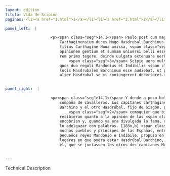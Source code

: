 ```yaml
---
layout: edition
titulo: Vida de Scipión
paginas: <li><a href="1.html">1</a></li><li><a href="2.html">2</a></li><li><a href="3.html">3</a></li><li><a href="4.html">4</a></li><li><a href="5.html">5</a></li><li><a href="6.html">6</a></li><li><a href="7.html">7</a></li><li><a href="8.html">8</a></li><li><a href="9.html">9</a></li><li><a href="10.html">10</a></li><li><a href="11.html">11</a></li><li><a href="12.html">12</a></li><li><a href="13.html">13</a></li><li><a href="14.html">14</a></li><li><a href="15.html">15</a></li><li><a href="16.html">16</a></li><li><a href="17.html">17</a></li><li><a href="18.html">18</a></li><li><a href="19.html">19</a></li><li><a href="20.html">20</a></li><li><a href="21.html">21</a></li><li><a href="22.html">22</a></li><li><a href="23.html">23</a></li><li><a href="24.html">24</a></li><li><a href="25.html">25</a></li><li><a href="26.html">26</a></li><li><a href="27.html">27</a></li><li><a href="28.html">28</a></li><li><a href="29.html">29</a></li><li><a href="30.html">30</a></li><li><a href="31.html">31</a></li><li><a href="32.html">32</a></li><li><a href="33.html">33</a></li><li><a href="34.html">34</a></li><li><a href="35.html">35</a></li><li><a href="36.html">36</a></li><li><a href="37.html">37</a></li><li><a href="38.html">38</a></li><li><a href="39.html">39</a></li><li><a href="40.html">40</a></li><li><a href="41.html">41</a></li><li><a href="42.html">42</a></li><li><a href="43.html">43</a></li><li><a href="44.html">44</a></li><li><a href="45.html">45</a></li><li><a href="46.html">46</a></li><li><a href="47.html">47</a></li><li><a href="48.html">48</a></li><li><a href="49.html">49</a></li><li><a href="50.html">50</a></li><li><a href="51.html">51</a></li><li><a href="52.html">52</a></li><li><a href="53.html">53</a></li><li><a href="54.html">54</a></li><li><a href="55.html">55</a></li><li><a href="56.html">56</a></li><li><a href="57.html">57</a></li><li><a href="58.html">58</a></li><li><a href="59.html">59</a></li><li><a href="60.html">60</a></li><li><a href="61.html">61</a></li><li><a href="62.html">62</a></li><li><a href="63.html">63</a></li><li><a href="64.html">64</a></li><li><a href="65.html">65</a></li><li><a href="66.html">66</a></li><li><a href="67.html">67</a></li><li><a href="68.html">68</a></li><li><a href="69.html">69</a></li><li><a href="70.html">70</a></li><li><a href="71.html">71</a></li><li><a href="72.html">72</a></li><li><a href="73.html">73</a></li><li><a href="74.html">74</a></li>

panel_left:  |

                    <p><span class="seg">14.1</span> Paulo post cum magna equitum manu in Romanorum castra rediit.
                        Carthaginensium duces Mago Hasdrubal Barchinus et alter Hasdrubal Gisgonis
                        filius Carthagine Noua amissa, <span class="seg">2</span> etsi non ignorabant quantum ad
                        opinionem gentium et summam uniuersi belli esset detrimenti acceptum, tamen
                        rem primo tegere, deinde uulgata extenuare uerbis quoad poterant nitebantur.
                            <span class="seg">3</span> Scipio uero multis populis principibusque Hispanis, inter
                        quos duo reguli Mandonius et Indibilis <span class="tooltip">fuere<span class="tooltiptext">fuerunt #P </span></span> sibi adiunctis, constituit animo in ea loca iter facere, quibus in
                        locis Hasdrubalem Barchinum esse audiebat, ut prius cum eo quam Mago et
                        alter Hasdrubal se ei coniungerent decertaret.</p>
                

panel_right:  |

                    <p><span class="seg">14.1</span> Y dende a poco bolvió al real de los romanos con grand
                        compaña de cavalleros. Los capitanes carthagineses, Magón y Hasdrúbal
                        Barchino y el otro Hasdrúbal, fijo de Gisgón, perdida la Nueva Carthagine,
                            <span class="seg">2</span> comoquier que bien conoscían la quiebra que en esto
                        recibieran quanto a la opinión de las <span class="tooltip">gentes<span class="tooltiptext">gantes  </span></span> y en lo que tocava a la suma de toda la guerra, pero primero lo
                        encobrían y, quando ya era divulgada la fama, a todo su poder contendían de
                        lo adelgazar con palabras. [183v,b] <span class="seg">3</span> Scipión, llegados consigo
                        muchos pueblos y príncipes de las Españas, entre los quales fueron dos
                        pequeños reyes Mandonio e Indíbile, propuso en su ánimo yr a aquellos
                        logares en que oyera estar Hasdrúbal Barchino, porque peleasse primero con
                        él, que se juntassen los otros dos capitanes Magón y el otro Hasdrúbal. </p>
                

---
```


Technical Description 